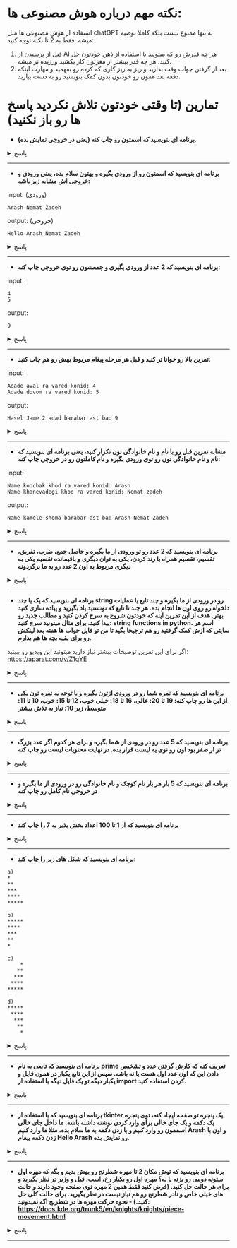 # نکته مهم درباره هوش مصنوعی ها:
استفاده از هوش مصنوعی ها مثل chatGPT نه تنها ممنوع نیست بلکه کاملا توصیه میشه. فقط به 2 تا نکته توجه کنید:
1. قبل از پرسیدن از AI هر چه قدرش رو که میتونید با استفاده از ذهن خودتون حل کنید. هر چه قدر بیشتر از مغزتون کار بکشید ورزیده تر میشه.
2. بعد از گرفتن جواب وقت بذارید و ریز به ریز کاری که کرده رو بفهمید و مهارت اینکه دفعه بعد همون رو خودتون بدون کمک بنویسید رو به دست بیارید.

# تمارین (تا وقتی خودتون تلاش نکردید پاسخ ها رو باز نکنید)

- **برنامه ای بنویسید که اسمتون رو چاپ کنه (یعنی در خروجی نمایش بده).**
<details>
<summary>پاسخ</summary>

محمدطاها زرینی:

```python
print ("Mohammad taha zarini")
```
محمد کهنوی:

```python
print("Mohammad Kahnavi")
#www.coffeete.ir/mohammadkah
```
سید محمد امین مهدی زاده: 
```python
print("mohammad amin")
```
</details>


---

- **برنامه ای بنویسید که اسمتون رو از ورودی بگیره و بهتون سلام بده، یعنی ورودی و خروجی اش مشابه زیر باشه:**

input: (ورودی)
```
Arash Nemat Zadeh
```
output: (خروجی)
```
Hello Arash Nemat Zadeh
```

<details>
<summary>پاسخ</summary>

پارسا صفائی:
```python
x = input()
print ("Hello" , x)
```
محمدطاها زرینی:

```python
print ("enter your name")
name = input()
print("Hello " + name)
```
محمد کهنوی:
```python
print("Enter your name?")
name = input()
print("Hello" , name)
#www.coffeete.ir/mohammadkah
```

</details>

---

- **برنامه ای بنویسید که 2 عدد از ورودی بگیری و جمعشون رو توی خروجی چاپ کنه:**

input:
```
4
5
```
output:
```
9
```

<details>
<summary>پاسخ</summary>

پارسا صفائی:
```python
x = int(input (("")))
y = int(input ())
print (x + y)
```
محمدطاها زرینی:
```python
x = int(input())
y = int(input())
print (x+y)
```
محمد کهنوی:
```python
x = int(input())
y = int(input())
print(x+y)
#www.coffeete.ir/mohammadkah
```

</details>

---

- **تمرین بالا رو خوانا تر کنید و قبل هر مرحله پیغام مربوط بهش رو هم چاپ کنید:**

input:
```
Adade aval ra vared konid: 4
Adade dovom ra vared konid: 5
```
output:
```
Hasel Jame 2 adad barabar ast ba: 9
```

<details>
<summary>پاسخ</summary>

پارسا صفائی:
```python
x = int (input(("Adade aval ra vared konid: ")))
y = int (input (("Adade dovam ra vared konid: ")))
print (("Hasel Jame 2 adad barabar ast ba: " + str(x+y)))
```
محمدطاها زرینی:
```python
x = int(input("adad avval ra vared konid:"))
y = int(input("adad dovvom ra vared konid:"))
z = str(x+y)
print ("hasel jame barabar ast ba: " + z )
```
محمد کهنوی:
```python
x = int(input("Whrite the first number"))
y = int(input("Whrite the second number"))
z = str(x+y)
print("The sum of them is equal to: " + z)
#www.coffeete.ir/mohammadkah
```

</details>

---

- **مشابه تمرین قبل رو با نام و نام خانوادگی تون تکرار کنید، یعنی برنامه ای بنویسید که نام و نام خانوادگی تون رو توی ورودی بگیره و نام کاملتون رو در خروجی چاپ کنه:**

input:
```
Name koochak khod ra vared konid: Arash
Name khanevadegi khod ra vared konid: Nemat zadeh
```
output:
```
Name kamele shoma barabar ast ba: Arash Nemat Zadeh
```

<details>
<summary>پاسخ</summary>

پارسا صفائی:
```python
x = input (("Name koochak khod ra vared konid: "))
y = input (("Name khanevadegi khod ra vared konid: "))
print (("Name kamele shoma barabar ast ba: ") + x , y)
```
محمدطاها زرینی:
```python
name1 = str(input("enter your fist name: "))
name2 = str(input("enter your last name: "))
name3 = str(name1+" "+name2)
print ("your complete name is: " + name3)
```
محمد کهنوی:
```python
x = input("Whats your first name?")
y = input("Whats your last name?")
z = print(x,y)
#www.coffeete.ir/mohammadkah
```

</details>

---

- **برنامه ای بنویسید که 2 عدد رو تو ورودی از ما بگیره و حاصل جمع، ضرب، تفریق، تقسیم، تقسیم همراه با رند کردن، یکی به توان دیگری و باقیمانده تقسیم یکی به دیگری مربوط به اون 2 عدد رو به ما برگردونه**

<details>
<summary>پاسخ</summary>

پارسا صفائی:
```python
x = int (input(("adad bozorg tar ra vared konid (x): ")))
y = int (input(("adad kocheck tar ra vared konid: (y) ")))
print (("hasel jam x ba y =") , str (x + y))
print (("hasel tafrigh x az y =") , str (x - y))
print (("hasel zarb 2 adad barabar ast ba =") , str (x * y))
print (("hasel taghsim x bar y barabar ast ba =") , str (x / y))
print (("hasel taghsim rond shode x bar y =") , str (x // y))
print (("hasel baghi mande taghsim x bar y =") , str (x % y))
print (("hasel x be tavan y =") , str (x ** y))
```
محمد کهنوی:
```python
#Mathematical operations
print("Mohammad Kahnavi")
x = int(input())
y = int(input())
print("sum:",x + y)
print("Subtraction:", x - y)
print("split rand down:",x // y)
print("Times:", x * y)
print("The power off:", x ** y)
print("Divided:", x / y)
print("Remainder:", x % y)
#www.coffeete.ir/mohammadkah
```

</details>

---

- **برنامه ای بنویسید که یک یا چند string رو در ورودی از ما بگیره و چند تابع یا عملیات دلخواه رو روی اون ها انجام بده. هر چند تا تابع که تونستید یاد بگیرید و پیاده سازی کنید بهتر. هدف از این تمرین اینه که خودتون شروع به سرچ کردن کنید و مطالب جدید رو پیدا کنید. برای مثال میتونید سرچ کنید: string functions in python. اسم هر سایتی که ازش کمک گرفتید رو هم ترجیحا بگید تا من تو فایل جواب ها هفته بعد لینکش رو برای بقیه بچه ها هم بذارم.**

اگر برای این تمرین توضیحات بیشتر نیاز دارید میتونید این ویدیو رو ببینید: https://aparat.com/v/Z1qYE

<details>
<summary>پاسخ</summary>

پارسا صفائی:
```python
name = str (input (("name khod ra vared konid: ")))
print (name.upper())
print (name.lower())
print (name.find ("Parsa"))
print ("Parsa" in name)
print (name.replace( "Parsa", "Safaei"))
print (name.split())
print(name.rfind("Safaei"))
print (name.title())
print (name.isalpha())
print (name.index("Safaei"))
```
مهدی یار برزگر:
```python
x = str(input("inter your name: "))
y = str(input("inter your last name: "))
fullname = x +" "+ y
txt = fullname
x = txt.isnumeric()
print(x)
```
محمد کهنوی:
```python
#String functions
#Center()
text = "Love"
x = text.center(24, "♡")
print(x)
#find()
text = "Hello, My name is Mohammad kahnavi"
x = text.find("m")
print(x)
y = text.find("z")
print(y)
#Make trans()
text = "Hellp Mphammad!"
mytable = str.maketrans("p", "o")
print(text.translate(mytable))
#upper()
text = "Welcome To Alcatraz Prison"
x = text.upper()
print(x)
#lower()
text ="Welcome To Alcatraz Prison"
y = text.lower()
print(y)
#title()
text = "welcome to alcatraz prison"
x = text.title()
#copy()
fruits = ['apple', 'banana', 'cherry', 'orange']
x = fruits.copy()
print(x)
#www.coffeete.ir/mohammadkah
```

</details>

---

- **برنامه ای بنویسید که نمره شما رو در ورودی ازتون بگیره و با توجه به نمره تون یکی از این ها رو چاپ کنه: 19 تا 20: عالی، 16 تا 18: خیلی خوب، 12 تا 15: خوب، 10 تا 11: متوسط، زیر 10: نیاز به تلاش بیشتر**

<details>
<summary>پاسخ</summary>

محمد کهنوی:
```python
x = int(input("your average is in...level:"))
if 20 >= x >= 18:
    print("Excellent")
elif 18 > x >= 15:
    print("Very good")
elif 15 > x >= 11:
    print("Good")
elif 11 > x >= 9:
    print("Normal")
elif 0 <= x < 9:
    print("Need more effort")
elif x > 20 or x < 0:
    print("The entered number is invalid")
#www.coffeete.ir/mohammadkah
```
پارسا صفائی:
```python
x = int (input(("moadel khod ra vared konid: ")))
if (x) > 20 :
    print ("your mark is wrong")
elif (x) > 18:
    print ("ypur mark is great")
elif (x) > 15:
    print ("your mark is very good")
elif (x) > 11:
    print ("your mark is good")
elif (x) > 9:
    print ("your mark is medium")
elif (x) < 10:
    print ("you need more try")
```
امیررضا شهماردخت:
```python
nomre = int(input('nomre shoma')
If nomre >= 19:
    print('aalliii')
elif nomre == (18 or 17)
    print('bad nist')
else:
    print ('eftezah')
```
امیر حسین عسکری :
```python
x = int(input())
if x <= 20 and >=19):
    print("Excellent")
elif x <=18 and >=16:
    print("Very good")
elif x <=15 and >=12:
    print("Good")
elif x <=11 and >=10:
    print("medium")
if x <= 10:
    print("Need more effort")
print ("end")
```

</details>

---

- **برنامه ای بنویسید که 5 عدد رو در ورودی از شما بگیره و برای هر کدوم اگر عدد بزرگ تر از صفر بود اون رو توی یه لیست قرار بده. در نهایت محتویات لیست رو چاپ کنه**

<details>
<summary>پاسخ</summary>

پارسا صفائی:
```python
numbers = ['c']
x = int (input())
y = int (input())
m = int (input())
n = int (input())
a = int (input ())
if (x) > 0:
    numbers.append(x)
if (y) > 0:
    numbers.append(y)
if (m) > 0:
    numbers.append(m)
if (n) > 0:
    numbers.append(n)
if (a) > 0:
    numbers.append(a)
    
numbers.remove('c')

print (numbers)
```
محمد کهنوی:
```python
numbers = []
a = int(input())
if a > 0:
    numbers.append(a)
b = int(input())
if b > 0:
    numbers.append(b)
c = int(input())
if c > 0:
    numbers.append(c)
d = int(input())
if d > 0:
    numbers.append(d)
e = int(input())
if e > 0:
    numbers.append(e)
print(numbers)
#www.coffeete.ir/mohammadkah
```

پارسا صفائی:
```python
for i in range (5):
    x = input ("nam")
for i in range (5) :
    y = input ("name khanevadegi")
    
print ("name kamel shoma barabar ast ba: " + x , y)
```

</details>

---

- **برنامه ای بنویسید که 5 بار هر بار نام کوچک و نام خانوادگی رو در ورودی از ما بگیره و در خروجی نام کامل رو چاپ کنه**

<details>
<summary>پاسخ</summary>

محمد کهنوی:
```python
for i in range (5):
    x = input("Enter your name:")
    print(x)
#www.coffeete.ir/mohammadkah
```

</details>

---


- **برنامه ای بنویسید که از 1 تا 100 اعداد بخش پذیر به 7 را چاپ کند**

<details>
<summary>پاسخ</summary>

محمد کهنوی:
```python
for x in range(1, 101):
    if x % 7 == 0:
        print(x)
#www.coffeete.ir/mohammadkah
```
جوابی که تو کلاس با هم نوشتیم:
```python
for i in range(100):
    x = i + 1
    if x % 7 == 0:
        print(x,"hast+++++++++")
    # elif x % 7 > 0:
        # print(x,"nist")
```

</details>

---

- **برنامه ای بنویسید که شکل های زیر را چاپ کند:**
```
a)
*
**
***
****
*****
```
```
b)
*****
****
***
**
*
```
```
c)
    *
   **
  ***
 ****
*****
```
```
d)
*****
 ****
  ***
   **
    *
```

<details>
<summary>پاسخ</summary>

محمد کهنوی:
```python
# C)
i = 1
while i <= 5:
    print(i * "*")
    i = i + 1
# d)
i = 5
while i >= 1:
    print(i * "*")
    i = i - 1
#www.coffeete.ir/mohammadkah
```
امیررضا شهماردخت:
```python
For i in range(6):
    Print((i-1) * '*'

For i in range(6):
    Print((i+1) * '*'
```
جواب سر کلاس:
```python
print("a:")
i = 1
while i <= 5:
    print(i * "*")
    i = i + 1

print("b:")
i = 5
while i >= 1:
    print(i * "*")
    i = i - 1

print("c:")
i = 1
while i <= 5:
    print((5 - i) * " " + i * "*")
    i = i + 1

print("d:")
i = 5
while i >= 1:
    print((5 - i) * " " + i * "*")
    i = i - 1
```

</details>

---

- **برنامه ای بنویسید که تابعی به نام prime تعریف کنه که کارش گرفتن عدد و تشخیص دادن این که اون عدد اول هست یا نه باشه. سپس از این تابع یکبار در همون فایل و یکبار دیگه تو یک فایل دیگه با استفاده از import کردن استفاده کنید.**

<details>
<summary>پاسخ</summary>

خودم:
```python
# file 1 named functions.py
from math import sqrt

def prime(x):
    for i in range(2, int(sqrt(x) + 1)):
        if x % i == 0:
            return False
    return True

# file 2 named main.py
import functions

x = int(input("enter your number: "))
if functions.prime(x):
    print(f"{x} is a prime number.")
else:
    print(f"{x} is not a prime number.")
```
محمد کهنوی:
```python
import math
def prime():
    if x <= 1:
        return False
    for i in range(2, int(math.sqrt(x)) + 1):
        if x % i == 0:
            return False
    return True
x = int(input())
print(prime())
#www.coffeete.ir/mohammadkah
استفاده از تابع تعریف شده در یک فایل دیگه:
from text import prime
prime()
```

</details>

---

- **برنامه ای بنویسید که با استفاده از tkinter یک پنجره تو صفحه ایجاد کنه، توی پنجره یک دکمه و یک جای خالی برای وارد کردن نوشته داشته باشه. ما داخل جای خالی اسممون رو وارد کنیم و با زدن دکمه به ما سلام بده، مثلا ما وارد کنیم Arash و اون با زدن دکمه پیغام Hello Arash رو نمایش بده.**

<details>
<summary>پاسخ</summary>

خودم:
```python
from tkinter import *
from tkinter import messagebox

def hello():
    name = blank_space.get()
    messagebox.showinfo("hello window","hello " + name)

win = Tk()

blank_space = Entry(win)
blank_space.pack()

hello_button = Button(win, text="say hello", command=hello)
hello_button.pack()

win.mainloop()
```
امیدرضا قربانی (با کمک chatGPT):
```python
import tkinter as tk

def say_hello():
    name = name_entry.get()
    greeting = "Hello " + name
    greeting_label.config(text=greeting)

root = tk.Tk()
root.title("Greeting App")

name_label = tk.Label(root, text="Enter your name:")
name_label.pack()

name_entry = tk.Entry(root)
name_entry.pack()

greeting_label = tk.Label(root)
greeting_label.pack()

hello_button = tk.Button(root, text="Say Hello", command=say_hello)
hello_button.pack()

root.mainloop()
```

</details>

---

- **برنامه ای بنویسید که توش مکان 2 تا مهره شطرنج رو بهش بدیم و بگه که مهره اول میتونه دومی رو بزنه یا نه؟ مهره اول رو یکبار رخ، اسب، فیل و وزیر در نظر بگیرید و برای هر حالت حل کنید. (فرض کنید فقط همین 2 مهره توی صفحه وجود دارند و حالت های خیلی خاص و نادر شطرنج رو هم نیاز نیست در نظر بگیرید. برای حالت کلی حل کنید.) - نحوه حرکت مهره ها در شطرنج اگه نمیدونید: https://docs.kde.org/trunk5/en/knights/knights/piece-movement.html**

<details>
<summary>پاسخ</summary>

خودم:
```python
# first piece of chess
p1 = input()
p1 = [int(x) for x in p1.split()]
# second piece of chess
p2 = input()
p2 = [int(x) for x in p2.split()]

# gets p1 and p2 as list
def rook(p1, p2):
    if p1[0] == p2[0] or p1[1] == p2[1]:
        return True
    else:
        return False
    
# gets p1 and p2 as list
def bishop(p1, p2):
    if abs(p1[0] - p2[0]) == abs(p1[1] - p2[1]):
        return True
    else:
        return False
    
# gets p1 and p2 as list
def queen(p1, p2):
    if rook(p1, p2) or bishop(p1, p2):
        return True
    else:
        return False
    
# gets p1 and p2 as list
def knight(p1, p2):
    if abs(p1[0] - p2[0]) == 2 and abs(p1[1] - p2[1]) == 1:
        return True
    elif abs(p1[0] - p2[0]) == 1 and abs(p1[1] - p2[1]) == 2:
        return True
    else:
        return False

print("If p1 is a rook:")
if rook(p1, p2):
    print("p1 can capture p2\n")
else:
    print("p1 can not capture p2\n")

print("if p1 is a bishop:")
if bishop(p1, p2):
    print("p1 can capture p2\n")
else:
    print("p1 can not capture p2\n")

print("if p1 is a queen:")
if queen(p1, p2):
    print("p1 can capture p2\n")
else:
    print("p1 can not capture p2\n")

print("if p1 is a knight:")
if knight(p1, p2):
    print("p1 can capture p2\n")
else:
    print("p1 can not capture p2\n")
```
سر کلاس با هم:
```python
s = input()
s = s.split()
for i in range(2):
    s[i] = int(s[i])

d = input()
d = d.split()
for i in range(len(d)):
    d[i] = int(d[i])

def rook(s, d):
    if s[0] == d[0] or s[1] == d[1]:
        return True
    else:
        return False

def fil(s, d):
    if abs(s[0] - d[0]) == abs(s[1] - d[1]):
        return True
    else:
        return False

def queen(s, d):
    if rook(s, d) or fil(s, d):
        return True
    else:
        return False
    
def knight(s, d):
    if abs(s[0] - d[0]) == 2 and abs(s[1] - d[1]) == 1:
        return True
    elif abs(s[0] - d[0]) == 1 and abs(s[1] - d[1]) == 2:
        return True
    else:
        return False
    
print("if s is a rook:")
if rook(s, d):
    print("s can capture d.")
else:
    print("s can not capture d.")

print("if s is a fil:")
if fil(s, d):
    print("s can capture d.")
else:
    print("s can not capture d.")

print("if s is a queen:")
if queen(s, d):
    print("s can capture d.")
else:
    print("s can not capture d.")

print("if s is a knight:")
if knight(s, d):
    print("s can capture d.")
else:
    print("s can not capture d.")
```
امیدرضا قربانی (با کمک chatGPT):
```python
def can_capture(piece1, piece2):
    x1, y1 = piece1
    x2, y2 = piece2
    if x1 == x2 or y1 == y2:
        return True
    elif abs(x1 - x2) == abs(y1 - y2):
        return True
    else:
        return False
pieces = [('rook', 1, 1), ('knight', 3, 3), ('bishop', 5, 5), ('queen', 7, 7)]
for i in range(len(pieces)):
    for j in range(i+1, len(pieces)):
        if can_capture(pieces[i][1:], pieces[j][1:]):
            print(f"{pieces[i][0]} can capture {pieces[j][0]}")
        else:
            print(f"{pieces[i][0]} cannot capture {pieces[j][0]}")
```
محمد کهنوی:
```python
#Queen
s1 = input()
s2 = input()
x1, y1 = s1.split()
x2, y2 = s2.split()
x1, x2 = int(x1), int(x2)
y1, y2 = int(y1), int(y2)
count = 0
if x1 == x2 or y1 == y2 or x1 - y2 == x2 - y1 or y1 - x2 == y2 - x1 or y2 - x1 == y1 - x2 or x2 - y1 == x1 - y2:
    count = count + 1
if count == 1:
    print("You can hit the nut")
else:
    print("You can't hit the nut")
#Rook
s1 = input()
s2 = input()
x1, y1 = s1.split()
x2, y2 = s2.split()
x1, x2 = int(x1), int(x2)
y1, y2 = int(y1), int(y2)
count = 0
if x1 == x2 or y1 == y2:
    count = count + 1
if count == 1:
    print("You can hit the nut")
else:
    print("You can't hit the nut")
#chess bishop
s1 = input()
s2 = input()
x1, y1 = s1.split()
x2, y2 = s2.split()
x1, x2 = int(x1), int(x2)
y1, y2 = int(y1), int(y2)
count = 0
if x1 - y2 == x2 - y1 or y1 - x2 == y2 - x1 or y2 - x1 == y1 - x2 or x2 - y1 == x1 - y2:
    count = count + 1
if count == 1:
    print("You can hit the nut")
else:
    print("You can't hit the nut")
#knight
s1 = input()
s2 = input()
x1, y1 = s1.split()
x2, y2 = s2.split()
x1, x2 = int(x1), int(x2)
y1, y2 = int(y1), int(y2)
count = 0
if abs(x1 - x2) == 1 and abs(y1 - y2) == 2:
    count = count + 1
if count == 1:
    print("You can hit the nut")
else:
    print("You can't hit the nut")
#www.coffeete.ir/mohammadkah
```


</details>

---

